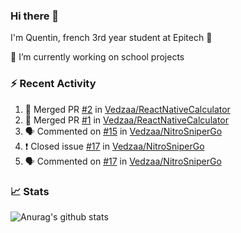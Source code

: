 ### Hi there 👋

I'm Quentin, french 3rd year student at Epitech :raised_hands: 

🔭 I’m currently working on school projects

### :zap: Recent Activity

<!--START_SECTION:activity-->
1. 🎉 Merged PR [#2](https://github.com//Vedzaa/ReactNativeCalculator/pull/2) in [Vedzaa/ReactNativeCalculator](https://github.com//Vedzaa/ReactNativeCalculator)
2. 🎉 Merged PR [#1](https://github.com//Vedzaa/ReactNativeCalculator/pull/1) in [Vedzaa/ReactNativeCalculator](https://github.com//Vedzaa/ReactNativeCalculator)
3. 🗣 Commented on [#15](https://github.com//Vedzaa/NitroSniperGo/issues/15) in [Vedzaa/NitroSniperGo](https://github.com//Vedzaa/NitroSniperGo)
4. ❗️ Closed issue [#17](https://github.com//Vedzaa/NitroSniperGo/issues/17) in [Vedzaa/NitroSniperGo](https://github.com//Vedzaa/NitroSniperGo)
5. 🗣 Commented on [#17](https://github.com//Vedzaa/NitroSniperGo/issues/17) in [Vedzaa/NitroSniperGo](https://github.com//Vedzaa/NitroSniperGo)
<!--END_SECTION:activity-->


### 📈 Stats

![Anurag's github stats](https://github-readme-stats.vercel.app/api?username=vedzaa&show_icons=false&theme=dark)

